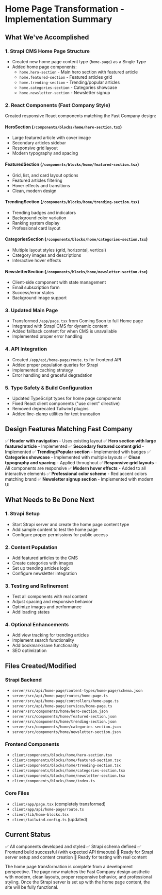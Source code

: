 # Home Page Transformation - Implementation Summary

## What We've Accomplished

### 1. Strapi CMS Home Page Structure
- Created new home page content type (`home-page`) as a Single Type
- Added home page components:
  - `home.hero-section` - Main hero section with featured article
  - `home.featured-section` - Featured articles grid
  - `home.trending-section` - Trending/popular articles
  - `home.categories-section` - Categories showcase
  - `home.newsletter-section` - Newsletter signup

### 2. React Components (Fast Company Style)
Created responsive React components matching the Fast Company design:

#### HeroSection (`/components/blocks/home/hero-section.tsx`)
- Large featured article with cover image
- Secondary articles sidebar
- Responsive grid layout
- Modern typography and spacing

#### FeaturedSection (`/components/blocks/home/featured-section.tsx`)
- Grid, list, and card layout options
- Featured articles filtering
- Hover effects and transitions
- Clean, modern design

#### TrendingSection (`/components/blocks/home/trending-section.tsx`)
- Trending badges and indicators
- Background color variation
- Ranking system display
- Professional card layout

#### CategoriesSection (`/components/blocks/home/categories-section.tsx`)
- Multiple layout styles (grid, horizontal, vertical)
- Category images and descriptions
- Interactive hover effects

#### NewsletterSection (`/components/blocks/home/newsletter-section.tsx`)
- Client-side component with state management
- Email subscription form
- Success/error states
- Background image support

### 3. Updated Main Page
- Transformed `/app/page.tsx` from Coming Soon to full Home page
- Integrated with Strapi CMS for dynamic content
- Added fallback content for when CMS is unavailable
- Implemented proper error handling

### 4. API Integration
- Created `/app/api/home-page/route.ts` for frontend API
- Added proper population queries for Strapi
- Implemented caching strategy
- Error handling and graceful degradation

### 5. Type Safety & Build Configuration
- Updated TypeScript types for home page components
- Fixed React client components ("use client" directive)
- Removed deprecated Tailwind plugins
- Added line-clamp utilities for text truncation

## Design Features Matching Fast Company

✅ **Header with navigation** - Uses existing layout
✅ **Hero section with large featured article** - Implemented
✅ **Secondary featured content grid** - Implemented
✅ **Trending/Popular section** - Implemented with badges
✅ **Categories showcase** - Implemented with multiple layouts
✅ **Clean typography and spacing** - Applied throughout
✅ **Responsive grid layouts** - All components are responsive
✅ **Modern hover effects** - Added to all interactive elements
✅ **Professional color scheme** - Red accent colors matching brand
✅ **Newsletter signup section** - Implemented with modern UI

## What Needs to Be Done Next

### 1. Strapi Setup
- Start Strapi server and create the home page content type
- Add sample content to test the home page
- Configure proper permissions for public access

### 2. Content Population
- Add featured articles to the CMS
- Create categories with images
- Set up trending articles logic
- Configure newsletter integration

### 3. Testing and Refinement
- Test all components with real content
- Adjust spacing and responsive behavior
- Optimize images and performance
- Add loading states

### 4. Optional Enhancements
- Add view tracking for trending articles
- Implement search functionality
- Add bookmark/save functionality
- SEO optimization

## Files Created/Modified

### Strapi Backend
- `server/src/api/home-page/content-types/home-page/schema.json`
- `server/src/api/home-page/routes/home-page.ts`
- `server/src/api/home-page/controllers/home-page.ts`
- `server/src/api/home-page/services/home-page.ts`
- `server/src/components/home/hero-section.json`
- `server/src/components/home/featured-section.json`
- `server/src/components/home/trending-section.json`
- `server/src/components/home/categories-section.json`
- `server/src/components/home/newsletter-section.json`

### Frontend Components
- `client/components/blocks/home/hero-section.tsx`
- `client/components/blocks/home/featured-section.tsx`
- `client/components/blocks/home/trending-section.tsx`
- `client/components/blocks/home/categories-section.tsx`
- `client/components/blocks/home/newsletter-section.tsx`
- `client/components/blocks/home/index.ts`

### Core Files
- `client/app/page.tsx` (completely transformed)
- `client/app/api/home-page/route.ts`
- `client/lib/home-blocks.tsx`
- `client/tailwind.config.ts` (updated)

## Current Status
✅ All components developed and styled
✅ Strapi schema defined
✅ Frontend build successful (with expected API timeouts)
🔄 Ready for Strapi server setup and content creation
🔄 Ready for testing with real content

The home page transformation is complete from a development perspective. The page now matches the Fast Company design aesthetic with modern, clean layouts, proper responsive behavior, and professional styling. Once the Strapi server is set up with the home page content, the site will be fully functional.
